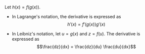 Let $h(x) = f(g(x))$. 

- In Lagrange's notation, the derivative is expressed as
$$h'(x) = f'(g(x)) g'(x)$$

- In Leibniz's notation, let $u = g(x)$ and $z = f(u)$. The derivative is expressed as
$$\frac{dz}{dx} = \frac{dz}{du} \frac{du}{dx}$$